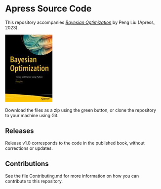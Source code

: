 # Apress Source Code

This repository accompanies [*Bayesian Optimization*](https://link.springer.com/book/10.1007/978-1-4842-9063-7) by Peng Liu (Apress, 2023).

[comment]: #cover
![Cover image](978-1-4842-9062-0.jpg)

Download the files as a zip using the green button, or clone the repository to your machine using Git.

## Releases

Release v1.0 corresponds to the code in the published book, without corrections or updates.

## Contributions

See the file Contributing.md for more information on how you can contribute to this repository.